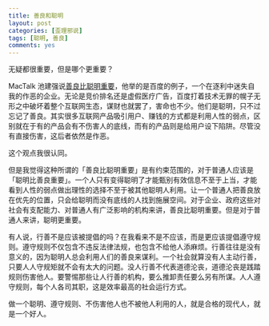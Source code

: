 ```yaml
---
title: 善良和聪明
layout: post
categories: [歪理邪说]
tags: [聪明, 善良]
comments: yes
---
```


无疑都很重要，但是哪个更重要？ 

MacTalk 池建强说[善良比聪明重要](https://zhuanlan.zhihu.com/p/20519994)，他举的是百度的例子，一个在逐利中迷失自我的作恶的企业。无论是竞价排名还是虚假医疗广告，百度打着技术无罪的幌子无形之中破坏着整个互联网生态，谋财也就罢了，害命也不少。他们是聪明，只不过忘记了善良。其实很多互联网产品吸引用户、赚钱的方式都是利用人性的弱点，区别就在于有的产品会有不伤害人的底线，而有的产品则是给用户设下陷阱。尽管没有直接伤害，这后者依然是作恶。 

这个观点我很认同。 

但是我觉得这种所谓的「善良比聪明重要」是有约束范围的，对于普通人应该是「聪明比善良重要」。一个人只有变得聪明了才能甄别有效信息不至于上当，才能看到人性的弱点做出理性的选择不至于被其他聪明人利用。让一个普通人把善良放在优先的位置，只会给聪明而没有底线的人找到施展空间。对于企业、政府这些对社会有支配能力、对普通人有广泛影响的机构来讲，善良比聪明重要。但是对于普通人来讲，聪明更重要。 

有人说，行善不是应该被提倡的吗？在我看来不是不应该，而是更应该提倡遵守规则。遵守规则不仅包含不违反法律法规，也包含不给他人添麻烦。行善往往是没有意义的，因为聪明人总会利用人们的善良来谋利。一个社会就算没有人主动行善，只要人人守规矩就不会有太大的问题。没人行善不代表道德沦丧，道德沦丧是践踏规则伤害他人。要警惕那些让人行善的机构，要么推卸责任要么另有所谋。人人遵守规则，每个人各司其职，这是效率最高的社会运行方式。 

做一个聪明、遵守规则、不伤害他人也不被他人利用的人，就是合格的现代人，就是一个好人。
